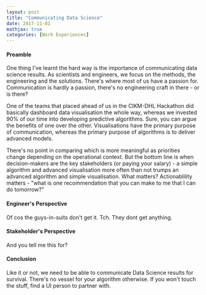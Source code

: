 ```yaml
---
layout: post
title: "Communicating Data Science"
date: 2017-11-01
mathjax: true
categories: [Work Experiences]
---
```

#### Preamble
One thing I've learnt the hard way is the importance of communicating data science results. As scientists and engineers, we focus on the methods, the engineering and the solutions. There's where most of us have a passion for. Communication is hardly a passion, there's no engineering craft in there - or is there? 

One of the teams that placed ahead of us in the CIKM-DHL Hackathon did basically dashboard data visualisation the whole way, whereas we invested 90% of our time into developing predictive algorithms. Sure, you can argue the benefits of one over the other. Visualisations have the primary purpose of communication, whereas the primary purpose of algorithms is to deliver advanced models.

There's no point in comparing which is more meaningful as priorities change depending on the operational context. But the bottom line is when decision-makers are the key stakeholders (or paying your salary) - a simple algorithm and advanced visualisation more often than not trumps an advanced algorithm and simple visualisation. What matters? Actionablility matters - "what is one recommendation that you can make to me that I can do tomorrow?" 

#### Engineer's Perspective
Of cos the guys-in-suits don't get it. Tch. They dont get anything.

#### Stakeholder's Perspective
And you tell me this for?


#### Conclusion
Like it or not, we need to be able to communicate Data Science results for survival. There's no vessel for your algorithm otherwise. If you won't touch the stuff, find a UI person to partner with. 
